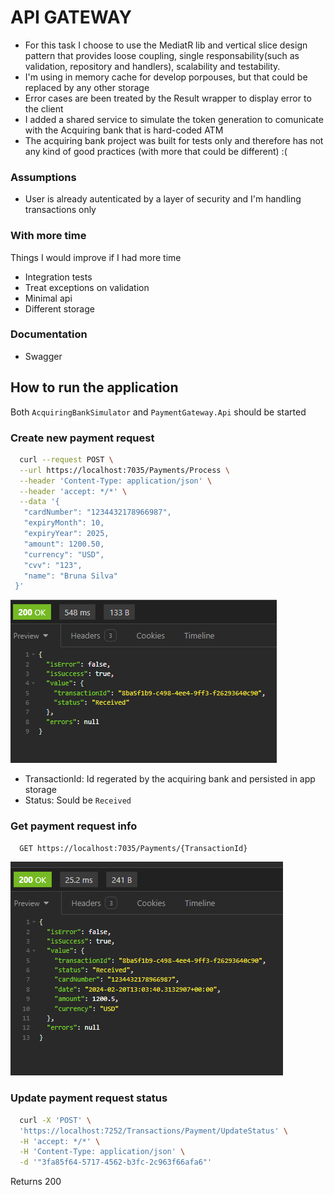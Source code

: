 
# API GATEWAY

- For this task I choose to use the MediatR lib and vertical slice design pattern that provides loose coupling, single responsability(such as validation, repository and handlers), scalability and testability.
- I'm using in memory cache for develop porpouses, but that could be replaced by any other storage
- Error cases are been treated by the Result wrapper to display error to the client
- I added a shared service to simulate the token generation to comunicate with the Acquiring bank that is hard-coded ATM
- The acquiring bank project was built for tests only and therefore has not any kind of good practices (with more that could be different) :( 

### Assumptions
- User is already autenticated by a layer of security and I'm handling transactions only

### With more time
Things I would improve if I had more time
- Integration tests
- Treat exceptions on validation
- Minimal api
- Different storage

### Documentation
- Swagger

## How to run the application
Both `AcquiringBankSimulator` and `PaymentGateway.Api` should be started

### Create new payment request
```bash
  curl --request POST \
  --url https://localhost:7035/Payments/Process \
  --header 'Content-Type: application/json' \
  --header 'accept: */*' \
  --data '{
   "cardNumber": "1234432178966987",
   "expiryMonth": 10,
   "expiryYear": 2025,
   "amount": 1200.50,
   "currency": "USD",
   "cvv": "123",
   "name": "Bruna Silva"
 }'
```
![App Screenshot](Screenshot1.png)
- TransactionId: Id regerated by the acquiring bank and persisted in app storage 
- Status: Sould be `Received`

### Get payment request info
```bash
  GET https://localhost:7035/Payments/{TransactionId}
```
![App Screenshot](Screenshot2.png)

### Update payment request status
```bash
  curl -X 'POST' \
  'https://localhost:7252/Transactions/Payment/UpdateStatus' \
  -H 'accept: */*' \
  -H 'Content-Type: application/json' \
  -d '"3fa85f64-5717-4562-b3fc-2c963f66afa6"'
```
Returns 200

